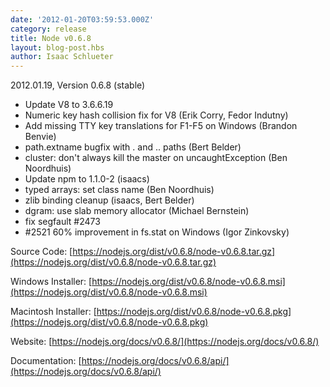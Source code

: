 ```yaml
---
date: '2012-01-20T03:59:53.000Z'
category: release
title: Node v0.6.8
layout: blog-post.hbs
author: Isaac Schlueter
---
```


2012.01.19, Version 0.6.8 (stable)

- Update V8 to 3.6.6.19
- Numeric key hash collision fix for V8 (Erik Corry, Fedor Indutny)
- Add missing TTY key translations for F1-F5 on Windows (Brandon Benvie)
- path.extname bugfix with . and .. paths (Bert Belder)
- cluster: don't always kill the master on uncaughtException (Ben Noordhuis)
- Update npm to 1.1.0-2 (isaacs)
- typed arrays: set class name (Ben Noordhuis)
- zlib binding cleanup (isaacs, Bert Belder)
- dgram: use slab memory allocator (Michael Bernstein)
- fix segfault #2473
- #2521 60% improvement in fs.stat on Windows (Igor Zinkovsky)

Source Code: [https://nodejs.org/dist/v0.6.8/node-v0.6.8.tar.gz](https://nodejs.org/dist/v0.6.8/node-v0.6.8.tar.gz)

Windows Installer: [https://nodejs.org/dist/v0.6.8/node-v0.6.8.msi](https://nodejs.org/dist/v0.6.8/node-v0.6.8.msi)

Macintosh Installer: [https://nodejs.org/dist/v0.6.8/node-v0.6.8.pkg](https://nodejs.org/dist/v0.6.8/node-v0.6.8.pkg)

Website: [https://nodejs.org/docs/v0.6.8/](https://nodejs.org/docs/v0.6.8/)

Documentation: [https://nodejs.org/docs/v0.6.8/api/](https://nodejs.org/docs/v0.6.8/api/)
